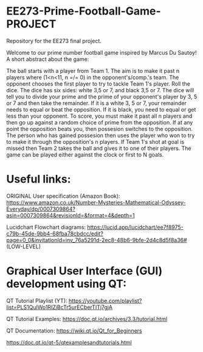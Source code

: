 # EE273-Prime-Football-Game-PROJECT
Repository for the EE273 final project.

Welcome to our prime number football game inspired by Marcus Du Sautoy! 
A short abstract about the game:

The ball starts with a player from Team 1. The aim is to make it past n players where (1<n<11, n =/= 0) in the opponent's/comp.'s team. The opponent chooses the first player to try to tackle Team 1's player. Roll the dice. The dice has six sides: white 3,5 or 7, and black 3,5 or 7. The dice will tell you to divide your prime and the prime of your opponent's player by 3, 5 or 7 and then take the remainder. If it is a white 3, 5 or 7, your remainder needs to equal or beat the opposition. If it is black, you need to equal or get less than your opponent. To score, you must make it past all n players and then go up against a random choice of prime from the opposition. If at any point the opposition beats you, then possesion switches to the opposition. The person who has gained possesion then uses the player who won to try to make it through the opposition's n players. If Team 1's shot at goal is missed then Team 2 takes the ball and gives it to one of their players. The game can be played either against the clock or first to N goals.

# Useful links:

ORIGINAL User specification (Amazon Book): https://www.amazon.co.uk/Number-Mysteries-Mathematical-Odyssey-Everyday/dp/0007309864?asin=0007309864&revisionId=&format=4&depth=1

Lucidchart Flowchart diagrams: 
https://lucid.app/lucidchart/ee7f8975-c79b-45de-9bb4-68fba78cbdcc/edit?page=0_0&invitationId=inv_76a5291d-2ec8-48b6-9bfe-2d4c8d5f8a36# (LOW-LEVEL)

# Graphical User Interface (GUI) development using QT:

QT Tutorial Playlist (YT):
https://youtube.com/playlist?list=PLS1QulWo1RIZiBcTr5urECberTITj7gjA

QT Tutorial Examples:
https://doc.qt.io/archives/3.3/tutorial.html

QT Documentation:
https://wiki.qt.io/Qt_for_Beginners

https://doc.qt.io/qt-5/qtexamplesandtutorials.html
